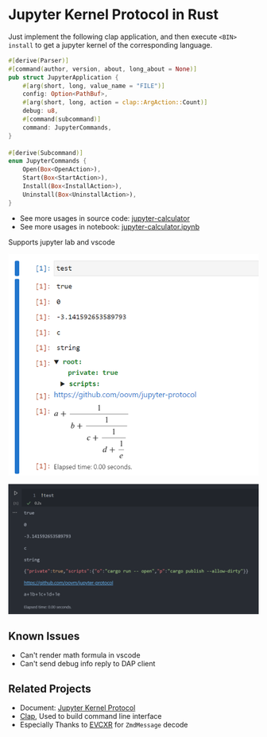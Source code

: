 Jupyter Kernel Protocol in Rust
===============================

Just implement the following clap application, and then execute `<BIN> install` to get a jupyter kernel of the corresponding language.

```rust
#[derive(Parser)]
#[command(author, version, about, long_about = None)]
pub struct JupyterApplication {
    #[arg(short, long, value_name = "FILE")]
    config: Option<PathBuf>,
    #[arg(short, long, action = clap::ArgAction::Count)]
    debug: u8,
    #[command(subcommand)]
    command: JupyterCommands,
}

#[derive(Subcommand)]
enum JupyterCommands {
    Open(Box<OpenAction>),
    Start(Box<StartAction>),
    Install(Box<InstallAction>),
    Uninstall(Box<UninstallAction>),
}
```

- See more usages in source code: [jupyter-calculator](./projects/jupyter-calculator/src/lib.rs)
- See more usages in notebook: [jupyter-calculator.ipynb](./Readme.ipynb)

Supports jupyter lab and vscode

![](.github/jupyter-lab.png)

![](.github/vscode.png)

## Known Issues

- Can't render math formula in vscode
- Can't send debug info reply to DAP client

## Related Projects

- Document: [Jupyter Kernel Protocol](https://jupyter-client.readthedocs.io/en/stable/messaging.html)
- [Clap](https://github.com/clap-rs/clap), Used to build command line interface
- Especially Thanks to [EVCXR](https://github.com/evcxr/evcxr) for `ZmdMessage` decode